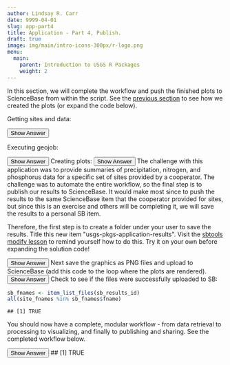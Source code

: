```yaml
---
author: Lindsay R. Carr
date: 9999-04-01
slug: app-part4
title: Application - Part 4, Publish.
draft: true 
image: img/main/intro-icons-300px/r-logo.png
menu:
  main:
    parent: Introduction to USGS R Packages
    weight: 2
---
```

In this section, we will complete the workflow and push the finished plots to ScienceBase from within the script. See the [previous section](/app-part3) to see how we created the plots (or expand the code below).

Getting sites and data:

<button class="ToggleButton" onclick="toggle_visibility('sites-data-plot')">
Show Answer
</button>
              <div id="sites-data-plot" style="display:none"></div>

Executing geojob:

<button class="ToggleButton" onclick="toggle_visibility('execute-job-off')">
Show Answer
</button>
              <div id="execute-job-off" style="display:none">

``` r
precip_geojob <- geoknife(precip_stencil, precip_fabric, precip_knife)
wait(precip_geojob, sleep.time = 10) # add `wait` when running scripts
precip_data <- result(precip_geojob)
```

</div>
Creating plots:

<button class="ToggleButton" onclick="toggle_visibility('sites-data-plot-continued')">
Show Answer
</button>
              <div id="sites-data-plot-continued" style="display:none">

``` r
precip_data_long <- gather(precip_data, huc8, precip, 
                           -which(!names(precip_data) %in% huc8s))

for(i in sites){
  huc_site_i <- filter(sb_sites_info, site_no == i)$huc_cd # corresponding HUC8

  precip_site_i <- filter(precip_data_long, huc8 == huc_site_i)
  nitrogen_site_i <- filter(nitrogen_data, site_no == i)
  phosphorus_site_i <- filter(phosphorus_data, site_no == i)
  
  layout(matrix(1:3, nrow=3))
  plot(precip_site_i$DateTime, precip_site_i$precip,
       col="red", pch=20, xlab = "Time", ylab = "Precip accumulation, in",
       main = paste("Site", i))
  plot(nitrogen_site_i$sample_dt, nitrogen_site_i$result_va, 
       col="green", pch=20, xlab = "Time", ylab = "Nitrogren concentration, mg/l")
  plot(phosphorus_site_i$sample_dt, phosphorus_site_i$result_va,
       col="blue", pch=20, xlab = "Time", ylab = "Phosphorus concentration, mg/l")
}
```

<img src='../static/app-part4/sites-data-plot-continued-1.png'/ title='TODO'/><img src='../static/app-part4/sites-data-plot-continued-2.png'/ title='TODO'/><img src='../static/app-part4/sites-data-plot-continued-3.png'/ title='TODO'/>
</div>
The challenge with this application was to provide summaries of precipitation, nitrogen, and phosphorus data for a specific set of sites provided by a cooperator. The challenge was to automate the entire workflow, so the final step is to publish our results to ScienceBase. It would make most since to push the results to the same ScienceBase item that the cooperator provided for sites, but since this is an exercise and others will be completing it, we will save the results to a personal SB item.

Therefore, the first step is to create a folder under your user to save the results. Title this new item "usgs-pkgs-application-results". Visit the [sbtools modify lesson](/usgs-pkgs/sbtools-modify) to remind yourself how to do this. Try it on your own before expanding the solution code!

<button class="ToggleButton" onclick="toggle_visibility('create-new-item')">
Show Answer
</button>
              <div id="create-new-item" style="display:none">

``` r
# automatically created under the authenticated user
sb_results_item <- item_create(title = "usgs-pkgs-application-results")

# you would only create the item once, then you could just use its id moving forward
sb_results_id <- sb_results_item$id
```

</div>
Next save the graphics as PNG files and upload to ScienceBase (add this code to the loop where the plots are rendered).

<button class="ToggleButton" onclick="toggle_visibility('automate-plots-publish')">
Show Answer
</button>
              <div id="automate-plots-publish" style="display:none">

    ## [1] TRUE TRUE TRUE

</div>
Check to see if the files were successfully uploaded to SB:

``` r
sb_fnames <- item_list_files(sb_results_id)
all(site_fnames %in% sb_fnames$fname)
```

    ## [1] TRUE

You should now have a complete, modular workflow - from data retrieval to processing to visualizing, and finally to publishing and sharing. See the completed workflow below.

<button class="ToggleButton" onclick="toggle_visibility('complete-workflow')">
Show Answer
</button>
              <div id="complete-workflow" style="display:none">

``` r
library(sbtools)
library(dataRetrieval)
library(geoknife)
library(tidyr)
library(dplyr)

# identify site id and query for files
sb_site_id <- "59848b35e4b0e2f5d46717d1"
avail_files <- item_list_files(sb_site_id)

# use appropriate reader to get file (tab delimited) into R & get site numbers
sb_sites_df <- read.table(avail_files$url[1], sep="\t", header=TRUE,
                          colClasses = "character", stringsAsFactors = FALSE)
sites <- sb_sites_df$site_number

# get HUC 8 codes for precip data
sb_sites_info <- readNWISsite(sites)
huc8s <- sb_sites_info$huc_cd

# define period
startDate <- "2015-10-01"
endDate <- "2016-09-30"

# download nutrient data
pcodes_nitrogen <- c("00613", "00618", "00631")
pcodes_phosphorus <- c("00665")
nitrogen_data <- readNWISqw(siteNumbers = sites, parameterCd = pcodes_nitrogen,
                            startDate = startDate, endDate = endDate)
phosphorus_data <- readNWISqw(siteNumbers = sites, parameterCd = pcodes_phosphorus,
                              startDate = startDate, endDate = endDate)

# download precip data
precip_stencil <- webgeom(paste0('HUC8::', paste(huc8s, collapse=",")))
precip_knife <- webprocess() # accept defaults for weighted average
all_webdata <- query("webdata")
precip_fabric <- webdata(all_webdata["United States Stage IV Quantitative Precipitation Archive"])
variables(precip_fabric) <- query(precip_fabric, 'variables')
times(precip_fabric) <- c(startDate, endDate)
precip_geojob <- geoknife(precip_stencil, precip_fabric, precip_knife)
wait(precip_geojob, sleep.time = 10) # add `wait` when running scripts
precip_data <- result(precip_geojob)

precip_data_long <- gather(precip_data, huc8, precip, 
                           -which(!names(precip_data) %in% huc8s))

# Create and save plots
site_fnames <- paste0("timeseries_", sites, ".png")

for(i in seq_along(sites)){
  site_i <- sites[i]
  huc_site_i <- filter(sb_sites_info, site_no == site_i)$huc_cd # corresponding HUC8

  precip_site_i <- filter(precip_data_long, huc8 == huc_site_i)
  nitrogen_site_i <- filter(nitrogen_data, site_no == site_i)
  phosphorus_site_i <- filter(phosphorus_data, site_no == site_i)
  
  png(filename = site_fnames[i], width=8, height=5, units="in", res=100)
  
  layout(matrix(1:3, nrow=3))
  plot(precip_site_i$DateTime, precip_site_i$precip,
       col="red", pch=20, xlab = "Time", ylab = "Precip accumulation, in",
       main = paste("Site", site_i))
  plot(nitrogen_site_i$sample_dt, nitrogen_site_i$result_va, 
       col="green", pch=20, xlab = "Time", ylab = "Nitrogren concentration, mg/l")
  plot(phosphorus_site_i$sample_dt, phosphorus_site_i$result_va,
       col="blue", pch=20, xlab = "Time", ylab = "Phosphorus concentration, mg/l")
  
  dev.off()
}

updated_item <- item_append_files(sb_results_id, files = site_fnames)
file.remove(site_fnames) # now that it's online, remove local copy
```

</div>
    ## [1] TRUE
